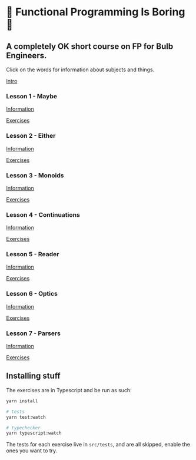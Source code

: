 # :egg: Functional Programming Is Boring :egg:

## A completely OK short course on FP for Bulb Engineers.

Click on the words for information about subjects and things.

[Intro](https://github.com/danieljharvey/functional-programming-is-boring/blob/master/intro.md)

### Lesson 1 - Maybe

[Information](https://github.com/danieljharvey/functional-programming-is-boring/blob/master/slides/lesson1-maybe.md)

[Exercises](https://github.com/danieljharvey/functional-programming-is-boring/blob/master/src/lesson1-maybe.ts)

### Lesson 2 - Either

[Information](https://github.com/danieljharvey/functional-programming-is-boring/blob/master/slides/lesson2-either-tuple.md)

[Exercises](https://github.com/danieljharvey/functional-programming-is-boring/blob/master/src/lesson2-either-tuple.ts)

### Lesson 3 - Monoids

[Information](https://github.com/danieljharvey/functional-programming-is-boring/blob/master/slides/lesson3-semigroup-monoid.md)

[Exercises](https://github.com/danieljharvey/functional-programming-is-boring/blob/master/src/lesson3-semigroups-monoids.ts)

### Lesson 4 - Continuations

[Information](https://github.com/danieljharvey/functional-programming-is-boring/blob/master/slides/lesson4-continuations.md)

[Exercises](https://github.com/danieljharvey/functional-programming-is-boring/blob/master/src/lesson4-continuations.ts)

### Lesson 5 - Reader

[Information](https://github.com/danieljharvey/functional-programming-is-boring/blob/master/slides/lesson5-reader.md)

[Exercises](https://github.com/danieljharvey/functional-programming-is-boring/blob/master/src/lesson5-reader.ts)

### Lesson 6 - Optics

[Information](https://github.com/danieljharvey/functional-programming-is-boring/blob/master/slides/lesson6-optics.md)

[Exercises](https://github.com/danieljharvey/functional-programming-is-boring/blob/master/src/lesson6-optics.ts)

### Lesson 7 - Parsers

[Information](https://github.com/danieljharvey/functional-programming-is-boring/blob/master/slides/lesson7-parsers.md)

[Exercises](https://github.com/danieljharvey/functional-programming-is-boring/blob/master/src/lesson7-parsers.ts)

## Installing stuff

The exercises are in Typescript and be run as such:

```bash
yarn install

# tests
yarn test:watch

# typechecker
yarn typescript:watch
```

The tests for each exercise live in `src/tests`, and are all skipped, enable the ones you want to try.
